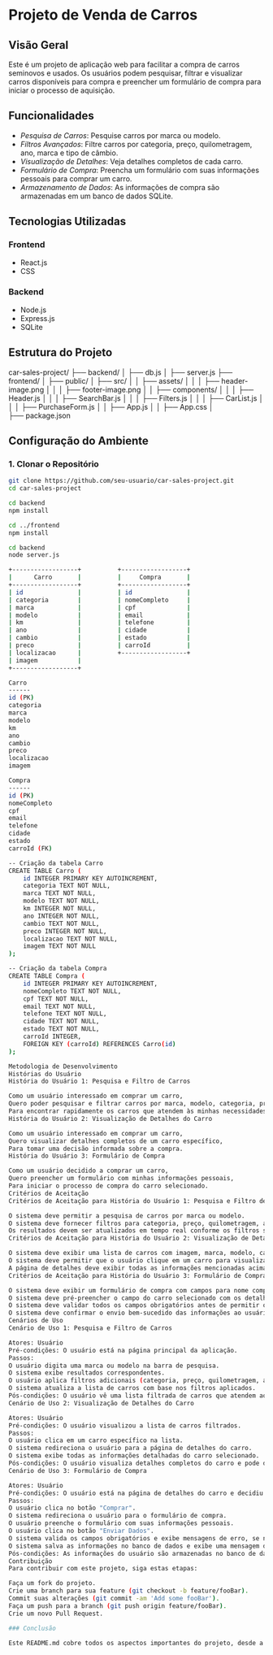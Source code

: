 # Projeto de Venda de Carros

## Visão Geral

Este é um projeto de aplicação web para facilitar a compra de carros seminovos e usados. Os usuários podem pesquisar, filtrar e visualizar carros disponíveis para compra e preencher um formulário de compra para iniciar o processo de aquisição.

## Funcionalidades

- *Pesquisa de Carros*: Pesquise carros por marca ou modelo.
- *Filtros Avançados*: Filtre carros por categoria, preço, quilometragem, ano, marca e tipo de câmbio.
- *Visualização de Detalhes*: Veja detalhes completos de cada carro.
- *Formulário de Compra*: Preencha um formulário com suas informações pessoais para comprar um carro.
- *Armazenamento de Dados*: As informações de compra são armazenadas em um banco de dados SQLite.

## Tecnologias Utilizadas

### Frontend
- React.js
- CSS

### Backend
- Node.js
- Express.js
- SQLite

## Estrutura do Projeto
car-sales-project/
├── backend/
│ ├── db.js
│ ├── server.js
├── frontend/
│ ├── public/
│ ├── src/
│ │ ├── assets/
│ │ │ ├── header-image.png
│ │ │ ├── footer-image.png
│ │ ├── components/
│ │ │ ├── Header.js
│ │ │ ├── SearchBar.js
│ │ │ ├── Filters.js
│ │ │ ├── CarList.js
│ │ │ ├── PurchaseForm.js
│ │ ├── App.js
│ │ ├── App.css
│ ├── package.json

## Configuração do Ambiente

### 1. Clonar o Repositório

```bash
git clone https://github.com/seu-usuario/car-sales-project.git
cd car-sales-project

cd backend
npm install

cd ../frontend
npm install

cd backend
node server.js

+------------------+          +------------------+
|      Carro       |          |     Compra       |
+------------------+          +------------------+
| id               |          | id               |
| categoria        |          | nomeCompleto     |
| marca            |          | cpf              |
| modelo           |          | email            |
| km               |          | telefone         |
| ano              |          | cidade           |
| cambio           |          | estado           |
| preco            |          | carroId          |
| localizacao      |          +------------------+
| imagem           |
+------------------+

Carro
------
id (PK)
categoria
marca
modelo
km
ano
cambio
preco
localizacao
imagem

Compra
------
id (PK)
nomeCompleto
cpf
email
telefone
cidade
estado
carroId (FK)

-- Criação da tabela Carro
CREATE TABLE Carro (
    id INTEGER PRIMARY KEY AUTOINCREMENT,
    categoria TEXT NOT NULL,
    marca TEXT NOT NULL,
    modelo TEXT NOT NULL,
    km INTEGER NOT NULL,
    ano INTEGER NOT NULL,
    cambio TEXT NOT NULL,
    preco INTEGER NOT NULL,
    localizacao TEXT NOT NULL,
    imagem TEXT NOT NULL
);

-- Criação da tabela Compra
CREATE TABLE Compra (
    id INTEGER PRIMARY KEY AUTOINCREMENT,
    nomeCompleto TEXT NOT NULL,
    cpf TEXT NOT NULL,
    email TEXT NOT NULL,
    telefone TEXT NOT NULL,
    cidade TEXT NOT NULL,
    estado TEXT NOT NULL,
    carroId INTEGER,
    FOREIGN KEY (carroId) REFERENCES Carro(id)
);

Metodologia de Desenvolvimento
Histórias do Usuário
História do Usuário 1: Pesquisa e Filtro de Carros

Como um usuário interessado em comprar um carro,
Quero poder pesquisar e filtrar carros por marca, modelo, categoria, preço, quilometragem, ano e tipo de câmbio,
Para encontrar rapidamente os carros que atendem às minhas necessidades específicas.
História do Usuário 2: Visualização de Detalhes do Carro

Como um usuário interessado em comprar um carro,
Quero visualizar detalhes completos de um carro específico,
Para tomar uma decisão informada sobre a compra.
História do Usuário 3: Formulário de Compra

Como um usuário decidido a comprar um carro,
Quero preencher um formulário com minhas informações pessoais,
Para iniciar o processo de compra do carro selecionado.
Critérios de Aceitação
Critérios de Aceitação para História do Usuário 1: Pesquisa e Filtro de Carros

O sistema deve permitir a pesquisa de carros por marca ou modelo.
O sistema deve fornecer filtros para categoria, preço, quilometragem, ano e tipo de câmbio.
Os resultados devem ser atualizados em tempo real conforme os filtros são aplicados.
Critérios de Aceitação para História do Usuário 2: Visualização de Detalhes do Carro

O sistema deve exibir uma lista de carros com imagem, marca, modelo, categoria, quilometragem, ano, tipo de câmbio, preço e localização.
O sistema deve permitir que o usuário clique em um carro para visualizar detalhes completos.
A página de detalhes deve exibir todas as informações mencionadas acima.
Critérios de Aceitação para História do Usuário 3: Formulário de Compra

O sistema deve exibir um formulário de compra com campos para nome completo, CPF, e-mail, telefone, cidade e estado.
O sistema deve pré-preencher o campo do carro selecionado com os detalhes do carro escolhido.
O sistema deve validar todos os campos obrigatórios antes de permitir o envio do formulário.
O sistema deve confirmar o envio bem-sucedido das informações ao usuário.
Cenários de Uso
Cenário de Uso 1: Pesquisa e Filtro de Carros

Atores: Usuário
Pré-condições: O usuário está na página principal da aplicação.
Passos:
O usuário digita uma marca ou modelo na barra de pesquisa.
O sistema exibe resultados correspondentes.
O usuário aplica filtros adicionais (categoria, preço, quilometragem, ano, câmbio).
O sistema atualiza a lista de carros com base nos filtros aplicados.
Pós-condições: O usuário vê uma lista filtrada de carros que atendem aos critérios especificados.
Cenário de Uso 2: Visualização de Detalhes do Carro

Atores: Usuário
Pré-condições: O usuário visualizou a lista de carros filtrados.
Passos:
O usuário clica em um carro específico na lista.
O sistema redireciona o usuário para a página de detalhes do carro.
O sistema exibe todas as informações detalhadas do carro selecionado.
Pós-condições: O usuário visualiza detalhes completos do carro e pode decidir se deseja iniciar o processo de compra.
Cenário de Uso 3: Formulário de Compra

Atores: Usuário
Pré-condições: O usuário está na página de detalhes do carro e decidiu comprá-lo.
Passos:
O usuário clica no botão "Comprar".
O sistema redireciona o usuário para o formulário de compra.
O usuário preenche o formulário com suas informações pessoais.
O usuário clica no botão "Enviar Dados".
O sistema valida os campos obrigatórios e exibe mensagens de erro, se necessário.
O sistema salva as informações no banco de dados e exibe uma mensagem de confirmação ao usuário.
Pós-condições: As informações do usuário são armazenadas no banco de dados e o processo de compra é iniciado.
Contribuição
Para contribuir com este projeto, siga estas etapas:

Faça um fork do projeto.
Crie uma branch para sua feature (git checkout -b feature/fooBar).
Commit suas alterações (git commit -am 'Add some fooBar').
Faça um push para a branch (git push origin feature/fooBar).
Crie um novo Pull Request.

### Conclusão

Este README.md cobre todos os aspectos importantes do projeto, desde a visão geral e funcionalidades até a configuração do ambiente, execução, e detalhes dos modelos de dados e metodologia de desenvolvimento. Adicione esse arquivo ao seu repositório GitHub para fornecer aos colaboradores e usuários todas as informações necessárias sobre o projeto.